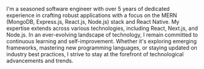 I'm a seasoned software engineer with over 5 years of dedicated experience in crafting robust applications with a focus on the MERN (MongoDB, Express.js, React.js, Node.js) stack and React Native.
My expertise extends across various technologies, including React, Next.js, and Node.js.
In an ever-evolving landscape of technology, I remain committed to continuous learning and self-improvement. Whether it's exploring emerging frameworks, mastering new programming languages, or staying updated on industry best practices, I strive to stay at the forefront of technological advancements and trends.

<!---
KaleemNeslit/KaleemNeslit is a ✨ special ✨ repository because its `README.md` (this file) appears on your GitHub profile.
You can click the Preview link to take a look at your changes.
--->
